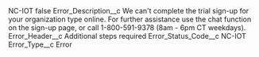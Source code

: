 <?xml version="1.0" encoding="UTF-8"?>
<CustomMetadata xmlns="http://soap.sforce.com/2006/04/metadata" xmlns:xsi="http://www.w3.org/2001/XMLSchema-instance" xmlns:xsd="http://www.w3.org/2001/XMLSchema">
    <label>NC-IOT</label>
    <protected>false</protected>
    <values>
        <field>Error_Description__c</field>
        <value xsi:type="xsd:string">We can&apos;t complete the trial sign-up for your organization type online. For further assistance use the chat function on the sign-up page, or call 1-800-591-9378 (8am - 6pm CT weekdays).</value>
    </values>
    <values>
        <field>Error_Header__c</field>
        <value xsi:type="xsd:string">Additional steps required</value>
    </values>
    <values>
        <field>Error_Status_Code__c</field>
        <value xsi:type="xsd:string">NC-IOT</value>
    </values>
    <values>
        <field>Error_Type__c</field>
        <value xsi:type="xsd:string">Error</value>
    </values>
</CustomMetadata>
